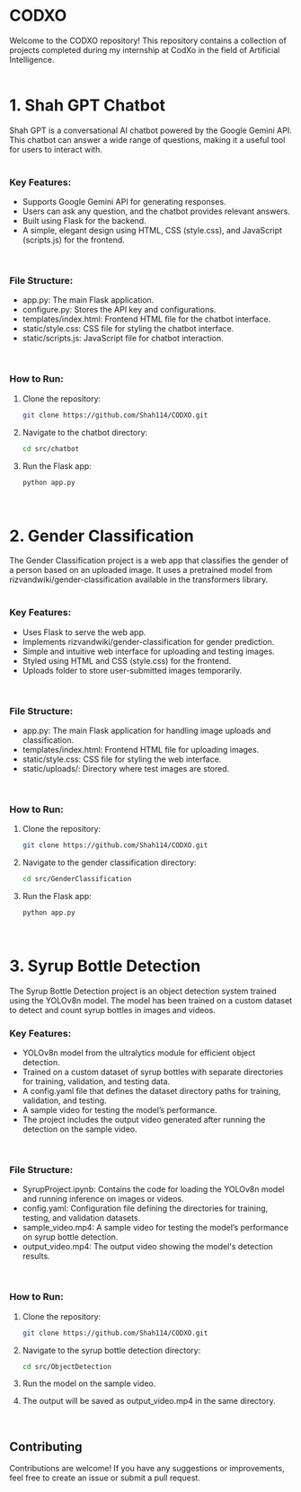 # CODXO
Welcome to the CODXO repository! This repository contains a collection of projects completed during my internship at CodXo in the field of Artificial Intelligence. <br/>
<br/>

# 1. Shah GPT Chatbot
Shah GPT is a conversational AI chatbot powered by the Google Gemini API. This chatbot can answer a wide range of questions, making it a useful tool for users to interact with. <br/>
<br/>

### Key Features:
* Supports Google Gemini API for generating responses.
* Users can ask any question, and the chatbot provides relevant answers.
* Built using Flask for the backend.
* A simple, elegant design using HTML, CSS (style.css), and JavaScript (scripts.js) for the frontend. <br/>
<br/>

### File Structure:
* app.py: The main Flask application.
* configure.py: Stores the API key and configurations.
* templates/index.html: Frontend HTML file for the chatbot interface.
* static/style.css: CSS file for styling the chatbot interface.
* static/scripts.js: JavaScript file for chatbot interaction. <br/>
<br/>

### How to Run:
1. Clone the repository:

   ```bash
   git clone https://github.com/Shah114/CODXO.git
   ```

2. Navigate to the chatbot directory:

   ```bash
   cd src/chatbot
   ```

3. Run the Flask app:

   ```bash
   python app.py
   ```
<br/>

# 2. Gender Classification
The Gender Classification project is a web app that classifies the gender of a person based on an uploaded image. It uses a pretrained model from rizvandwiki/gender-classification available in the transformers library. <br/>
<br/>

### Key Features:
* Uses Flask to serve the web app.
* Implements rizvandwiki/gender-classification for gender prediction.
* Simple and intuitive web interface for uploading and testing images.
* Styled using HTML and CSS (style.css) for the frontend.
* Uploads folder to store user-submitted images temporarily. <br/>
<br/>

### File Structure:
* app.py: The main Flask application for handling image uploads and classification.
* templates/index.html: Frontend HTML file for uploading images.
* static/style.css: CSS file for styling the web interface.
* static/uploads/: Directory where test images are stored. <br/>
<br/>

### How to Run:
1. Clone the repository:

   ```bash
   git clone https://github.com/Shah114/CODXO.git
   ```

2. Navigate to the gender classification directory:

   ```bash
   cd src/GenderClassification
   ```

3. Run the Flask app:

   ```bash
   python app.py
   ```
<br/>

# 3. Syrup Bottle Detection
The Syrup Bottle Detection project is an object detection system trained using the YOLOv8n model. The model has been trained on a custom dataset to detect and count syrup bottles in images and videos. <br/>

### Key Features:
* YOLOv8n model from the ultralytics module for efficient object detection.
* Trained on a custom dataset of syrup bottles with separate directories for training, validation, and testing data.
* A config.yaml file that defines the dataset directory paths for training, validation, and testing.
* A sample video for testing the model’s performance.
* The project includes the output video generated after running the detection on the sample video. <br/>
<br/>

### File Structure:
* SyrupProject.ipynb: Contains the code for loading the YOLOv8n model and running inference on images or videos.
* config.yaml: Configuration file defining the directories for training, testing, and validation datasets.
* sample_video.mp4: A sample video for testing the model’s performance on syrup bottle detection.
* output_video.mp4: The output video showing the model's detection results. <br/>
<br/>

### How to Run:
1. Clone the repository:

   ```bash
   git clone https://github.com/Shah114/CODXO.git
   ```
2. Navigate to the syrup bottle detection directory:

   ```bash
   cd src/ObjectDetection
   ```
3. Run the model on the sample video.
4. The output will be saved as output_video.mp4 in the same directory. <br/>
<br/>

## Contributing
Contributions are welcome! If you have any suggestions or improvements, feel free to create an issue or submit a pull request.
